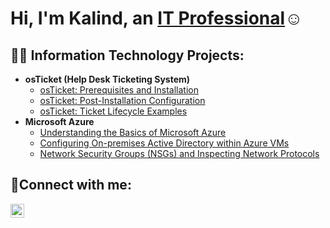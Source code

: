 <h1>Hi, I'm Kalind, an <a href="https://www.linkedin.com/in/kalind-patel-27883467">  IT Professional</a>☺</h1>

<h2>👨‍💻 Information Technology Projects:</h2>

- <b>osTicket (Help Desk Ticketing System)</b>
  - [osTicket: Prerequisites and Installation](https://github.com/patelkalind/osticket-prereqs)
  - [osTicket: Post-Installation Configuration](https://github.com/patelkalind/post-install-config)
  - [osTicket: Ticket Lifecycle Examples]()
- <b>Microsoft Azure</b>
  - [Understanding the Basics of Microsoft Azure](https://github.com/patelkalind/asure-basics) 
  - [Configuring On-premises Active Directory within Azure VMs]()
  - [Network Security Groups (NSGs) and Inspecting Network Protocols](https://github.com/patelkalind/azure-network-protocols)

<h2>🤳Connect with me:</h2>

[<img align="left" alt="Josh | LinkedIn" width="22px" src="https://cdn.jsdelivr.net/npm/simple-icons@v3/icons/linkedin.svg" />][linkedin]

[linkedin]: [(https://www.linkedin.com/in/kalind-patel-27883467)]

<!--
**joshmadakor1/joshmadakor1** is a ✨ _special_ ✨ repository because its `README.md` (this file) appears on your GitHub profile.

Here are some ideas to get you started:

- 🔭 I’m currently working on ...
- 🌱 I’m currently learning ...
- 👯 I’m looking to collaborate on ...
- 🤔 I’m looking for help with ...
- 💬 Ask me about ...
- 📫 How to reach me: ...
- 😄 Pronouns: ...
- ⚡ Fun fact: ...
-->
